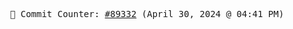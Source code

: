 <p align="center">
    <samp>
        📮 Commit Counter: <a href="https://github.com/Javascript-void0/Javascript-void0/commits/main">#89332</a> (April 30, 2024 @ 04:41 PM)
    </samp>
</p>